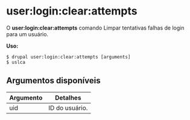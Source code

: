 # user:login:clear:attempts
O **user:login:clear:attempts** comando Limpar tentativas falhas de login para um usuário.

**Uso:**
```
$ drupal user:login:clear:attempts [arguments] 
$ uslca  
```

## Argumentos disponíveis
Argumento | Detalhes
---------|-------------
uid | ID do usuário.

